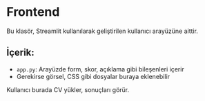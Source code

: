 # Frontend

Bu klasör, Streamlit kullanılarak geliştirilen kullanıcı arayüzüne aittir.

## İçerik:
- `app.py`: Arayüzde form, skor, açıklama gibi bileşenleri içerir
- Gerekirse görsel, CSS gibi dosyalar buraya eklenebilir

Kullanıcı burada CV yükler, sonuçları görür.

